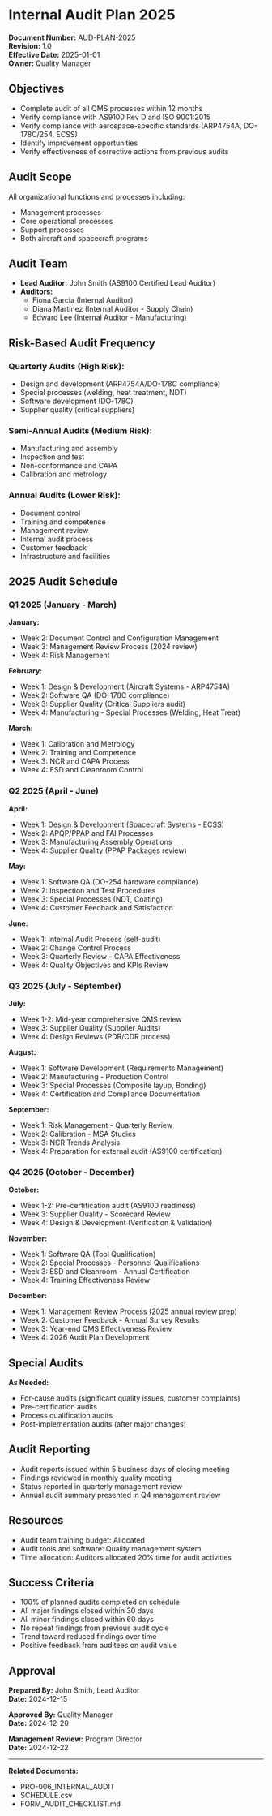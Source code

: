 # Internal Audit Plan 2025

**Document Number:** AUD-PLAN-2025  
**Revision:** 1.0  
**Effective Date:** 2025-01-01  
**Owner:** Quality Manager

## Objectives

- Complete audit of all QMS processes within 12 months
- Verify compliance with AS9100 Rev D and ISO 9001:2015
- Verify compliance with aerospace-specific standards (ARP4754A, DO-178C/254, ECSS)
- Identify improvement opportunities
- Verify effectiveness of corrective actions from previous audits

## Audit Scope

All organizational functions and processes including:
- Management processes
- Core operational processes  
- Support processes
- Both aircraft and spacecraft programs

## Audit Team

- **Lead Auditor:** John Smith (AS9100 Certified Lead Auditor)
- **Auditors:** 
  - Fiona Garcia (Internal Auditor)
  - Diana Martinez (Internal Auditor - Supply Chain)
  - Edward Lee (Internal Auditor - Manufacturing)

## Risk-Based Audit Frequency

### Quarterly Audits (High Risk):
- Design and development (ARP4754A/DO-178C compliance)
- Special processes (welding, heat treatment, NDT)
- Software development (DO-178C)
- Supplier quality (critical suppliers)

### Semi-Annual Audits (Medium Risk):
- Manufacturing and assembly
- Inspection and test
- Non-conformance and CAPA
- Calibration and metrology

### Annual Audits (Lower Risk):
- Document control
- Training and competence
- Management review
- Internal audit process
- Customer feedback
- Infrastructure and facilities

## 2025 Audit Schedule

### Q1 2025 (January - March)

**January:**
- Week 2: Document Control and Configuration Management
- Week 3: Management Review Process (2024 review)
- Week 4: Risk Management

**February:**
- Week 1: Design & Development (Aircraft Systems - ARP4754A)
- Week 2: Software QA (DO-178C compliance)
- Week 3: Supplier Quality (Critical Suppliers audit)
- Week 4: Manufacturing - Special Processes (Welding, Heat Treat)

**March:**
- Week 1: Calibration and Metrology
- Week 2: Training and Competence
- Week 3: NCR and CAPA Process
- Week 4: ESD and Cleanroom Control

### Q2 2025 (April - June)

**April:**
- Week 1: Design & Development (Spacecraft Systems - ECSS)
- Week 2: APQP/PPAP and FAI Processes
- Week 3: Manufacturing Assembly Operations
- Week 4: Supplier Quality (PPAP Packages review)

**May:**
- Week 1: Software QA (DO-254 hardware compliance)
- Week 2: Inspection and Test Procedures
- Week 3: Special Processes (NDT, Coating)
- Week 4: Customer Feedback and Satisfaction

**June:**
- Week 1: Internal Audit Process (self-audit)
- Week 2: Change Control Process
- Week 3: Quarterly Review - CAPA Effectiveness
- Week 4: Quality Objectives and KPIs Review

### Q3 2025 (July - September)

**July:**
- Week 1-2: Mid-year comprehensive QMS review
- Week 3: Supplier Quality (Supplier Audits)
- Week 4: Design Reviews (PDR/CDR process)

**August:**
- Week 1: Software Development (Requirements Management)
- Week 2: Manufacturing - Production Control
- Week 3: Special Processes (Composite layup, Bonding)
- Week 4: Certification and Compliance Documentation

**September:**
- Week 1: Risk Management - Quarterly Review
- Week 2: Calibration - MSA Studies
- Week 3: NCR Trends Analysis
- Week 4: Preparation for external audit (AS9100 certification)

### Q4 2025 (October - December)

**October:**
- Week 1-2: Pre-certification audit (AS9100 readiness)
- Week 3: Supplier Quality - Scorecard Review
- Week 4: Design & Development (Verification & Validation)

**November:**
- Week 1: Software QA (Tool Qualification)
- Week 2: Special Processes - Personnel Qualifications
- Week 3: ESD and Cleanroom - Annual Certification
- Week 4: Training Effectiveness Review

**December:**
- Week 1: Management Review Process (2025 annual review prep)
- Week 2: Customer Feedback - Annual Survey Results
- Week 3: Year-end QMS Effectiveness Review
- Week 4: 2026 Audit Plan Development

## Special Audits

**As Needed:**
- For-cause audits (significant quality issues, customer complaints)
- Pre-certification audits
- Process qualification audits
- Post-implementation audits (after major changes)

## Audit Reporting

- Audit reports issued within 5 business days of closing meeting
- Findings reviewed in monthly quality meeting
- Status reported in quarterly management review
- Annual audit summary presented in Q4 management review

## Resources

- Audit team training budget: Allocated
- Audit tools and software: Quality management system
- Time allocation: Auditors allocated 20% time for audit activities

## Success Criteria

- 100% of planned audits completed on schedule
- All major findings closed within 30 days
- All minor findings closed within 60 days
- No repeat findings from previous audit cycle
- Trend toward reduced findings over time
- Positive feedback from auditees on audit value

## Approval

**Prepared By:** John Smith, Lead Auditor  
**Date:** 2024-12-15

**Approved By:** Quality Manager  
**Date:** 2024-12-20

**Management Review:** Program Director  
**Date:** 2024-12-22

---

**Related Documents:**
- PRO-006_INTERNAL_AUDIT
- SCHEDULE.csv
- FORM_AUDIT_CHECKLIST.md
